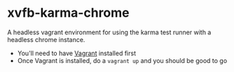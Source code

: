 xvfb-karma-chrome
=================

A headless vagrant environment for using the karma test runner with a headless chrome instance.

* You'll need to have [Vagrant](http://www.vagrantup.com/) installed first
* Once Vagrant is installed, do a `vagrant up` and you should be good to go
